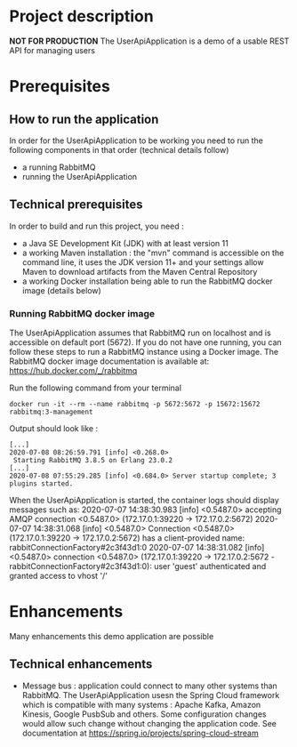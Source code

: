 # Project description 
**NOT FOR PRODUCTION** The UserApiApplication is a demo of a usable REST API for managing users

# Prerequisites

## How to run the application
In order for the UserApiApplication to be working you need to run the following components in that order (technical details follow)
- a running RabbitMQ
- running the UserApiApplication

## Technical prerequisites
In order to build and run this project, you need :
  - a Java SE Development Kit (JDK) with at least version 11
  - a working Maven installation : the "mvn" command is accessible on the command line, it uses the JDK version 11+ and your settings allow Maven to download artifacts from the Maven Central Repository
  - a working Docker installation being able to run the RabbitMQ docker image (details below)
  
### Running RabbitMQ docker image
The UserApiApplication assumes that RabbitMQ run on localhost and is accessible on default port (5672).
If you do not have one running, you can follow these steps to run a RabbitMQ instance using a Docker image.
The RabbitMQ docker image documentation is available at:
    https://hub.docker.com/_/rabbitmq

Run the following command from your terminal
 
```docker run -it --rm --name rabbitmq -p 5672:5672 -p 15672:15672 rabbitmq:3-management```

Output should look like :
```
[...]
2020-07-08 08:26:59.791 [info] <0.268.0>
 Starting RabbitMQ 3.8.5 on Erlang 23.0.2
[...]
2020-07-08 07:55:29.285 [info] <0.684.0> Server startup complete; 3 plugins started.
```

When the UserApiApplication is started, the container logs should display messages such as:
2020-07-07 14:38:30.983 [info] <0.5487.0> accepting AMQP connection <0.5487.0> (172.17.0.1:39220 -> 172.17.0.2:5672)
2020-07-07 14:38:31.068 [info] <0.5487.0> Connection <0.5487.0> (172.17.0.1:39220 -> 172.17.0.2:5672) has a client-provided name: rabbitConnectionFactory#2c3f43d1:0
2020-07-07 14:38:31.082 [info] <0.5487.0> connection <0.5487.0> (172.17.0.1:39220 -> 172.17.0.2:5672 - rabbitConnectionFactory#2c3f43d1:0): user 'guest' authenticated and granted access to vhost '/'


# Enhancements
Many enhancements this demo application are possible

## Technical enhancements
- Message bus : application could connect to many other systems than RabbitMQ. The UserApiApplication usesn the Spring Cloud framework which is compatible with many systems : Apache Kafka, Amazon Kinesis, Google PusbSub and others. Some configuration changes would allow such change without changing the application code.
See documentation at https://spring.io/projects/spring-cloud-stream


